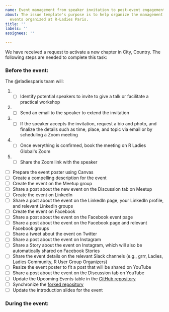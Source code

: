 ```yaml
---
name: Event management from speaker invitation to post-event engagement
about: The issue template's purpose is to help organize the management of the new
  events organized at R-Ladies Paris.
title: ''
labels: ''
assignees: ''

---
```


We have received a request to activate a new chapter in City, Country. The following steps are needed to complete this task:

### Before the event:

The @rladiesparis team will:

1. -  [ ] Identify potential speakers to invite to give a talk or facilitate a practical workshop
2. -  [ ] Send an email to the speaker to extend the invitation
3. -  [ ] If the speaker accepts the invitation, request a bio and photo, and finalize the details such as time, place, and topic via email or by scheduling a Zoom meeting
4. -  [ ] Once everything is confirmed, book the meeting on R Ladies Global's Zoom
5. -  [ ] Share the Zoom link with the speaker
-  [ ] Prepare the event poster using Canvas
-  [ ] Create a compelling description for the event
-  [ ] Create the event on the Meetup group
-  [ ] Share a post about the new event on the Discussion tab on Meetup
-  [ ] Create the event on LinkedIn
-  [ ] Share a post about the event on the LinkedIn page, your LinkedIn profile, and relevant LinkedIn groups
-  [ ] Create the event on Facebook
-  [ ] Share a post about the event on the Facebook event page
-  [ ] Share a post about the event on the Facebook page and relevant Facebook groups
-  [ ] Share a tweet about the event on Twitter
-  [ ] Share a post about the event on Instagram
-  [ ] Share a Story about the event on Instagram, which will also be automatically shared on Facebook Stories
-  [ ] Share the event details on the relevant Slack channels (e.g., grrr, Ladies, Ladies Community, R User Group Organizers)
-  [ ] Resize the event poster to fit a post that will be shared on YouTube
-  [ ] Share a post about the event on the Discussion tab on YouTube
-  [ ] Update the Upcoming Events table in the [GitHub repository](https://github.com/rladiesparis/Meetups-materials)
-  [ ] Synchronize the [forked repository](https://github.com/R-Ladies-Paris/Meetups-materials)
-  [ ] Update the introduction slides for the event

### During the event:
